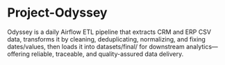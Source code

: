 # Project-Odyssey
Odyssey is a daily Airflow ETL pipeline that extracts CRM and ERP CSV data, transforms it by cleaning, deduplicating, normalizing, and fixing dates/values, then loads it into datasets/final/ for downstream analytics—offering reliable, traceable, and quality-assured data delivery.
